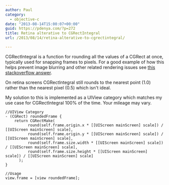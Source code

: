 ```yaml
---
author: Paul
category:
  - objective-c
date: "2013-08-14T15:00:07+00:00"
guid: https://pdenya.com/?p=272
title: Retina alterative to CGRectIntegral
url: /2013/08/14/retina-alterative-to-cgrectintegral/

---
```

CGRectIntegral is a function for rounding all the values of a CGRect at once, typically used for snapping frames to pixels. For a good example of how this helps prevent image blurring and other related rendering issues see [this stackoverflow answer](http://stackoverflow.com/a/9975374/659989).

On retina screens CGRectIntegral still rounds to the nearest point (1.0) rather than the nearest pixel (0.5) which isn't ideal.

My solution to this is implemented as a UIView category which matches my use case for CGRectIntegral 100% of the time. Your mileage may vary.

```objc
//UIView Category
- (CGRect) roundedFrame {
    return CGRectMake(
          round(self.frame.origin.x * [[UIScreen mainScreen] scale]) / [[UIScreen mainScreen] scale],
          round(self.frame.origin.y * [[UIScreen mainScreen] scale]) / [[UIScreen mainScreen] scale],
          round(self.frame.size.width * [[UIScreen mainScreen] scale]) / [[UIScreen mainScreen] scale],
          round(self.frame.size.height * [[UIScreen mainScreen] scale]) / [[UIScreen mainScreen] scale]
      );
}

//Usage
view.frame = [view roundedFrame];

```
